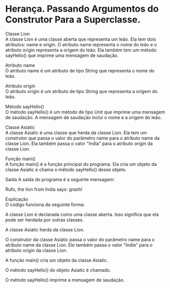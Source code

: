 <!DOCTYPE html>
<html lang="pt-br">
<head>
    <meta charset="UTF-8">
    <meta http-equiv="X-UA-Compatible" content="IE=edge">
    <meta name="viewport" content="width=device-width, initial-scale=1.0">
    <title>POO</title>
</head>
<body>
    <h1>Herança. Passando Argumentos do Construtor Para a Superclasse.</h1>

<p>Classe Lion<br>
A classe Lion é uma classe aberta que representa um leão. Ela tem dois atributos: name e origin. O atributo name representa o nome do leão e o atributo origin representa a origem do leão. Ela também tem um método sayHello() que imprime uma mensagem de saudação. </p>

<p>Atributo name<br>
O atributo name é um atributo de tipo String que representa o nome do leão.    
<br></p>

<p>Atributo origin<br>
O atributo origin é um atributo de tipo String que representa a origem do leão.</p>

<p>Método sayHello()<br>
O método sayHello() é um método de tipo Unit que imprime uma mensagem de saudação. A mensagem de saudação inclui o nome e a origem do leão. </p>

<p>Classe Asiatic<br>
A classe Asiatic é uma classe que herda da classe Lion. Ela tem um construtor que passa o valor do parâmetro name para o atributo name da classe Lion. Ela também passa o valor "India" para o atributo origin da classe Lion.</p>

<p>Função main()<br>
A função main() é a função principal do programa. Ela cria um objeto da classe Asiatic e chama o método sayHello() desse objeto.<br>

Saída
A saída do programa é a seguinte mensagem: </p>
    Rufo, the lion from India says: graoh!


  
<p>
Explicação
    <br>
O código funciona da seguinte forma:<br>

A classe Lion é declarada como uma classe aberta. Isso significa que ela pode ser herdada por outras classes.<br>
    
A classe Asiatic herda da classe Lion. <br>

O construtor da classe Asiatic passa o valor do parâmetro name para o atributo name da classe Lion. Ele também passa o valor "India" para o atributo origin da classe Lion.<br>

A função main() cria um objeto da classe Asiatic.<br>

O método sayHello() do objeto Asiatic é chamado. <br>
    
O método sayHello() imprime a mensagem de saudação.
</p>
</body>
</html>